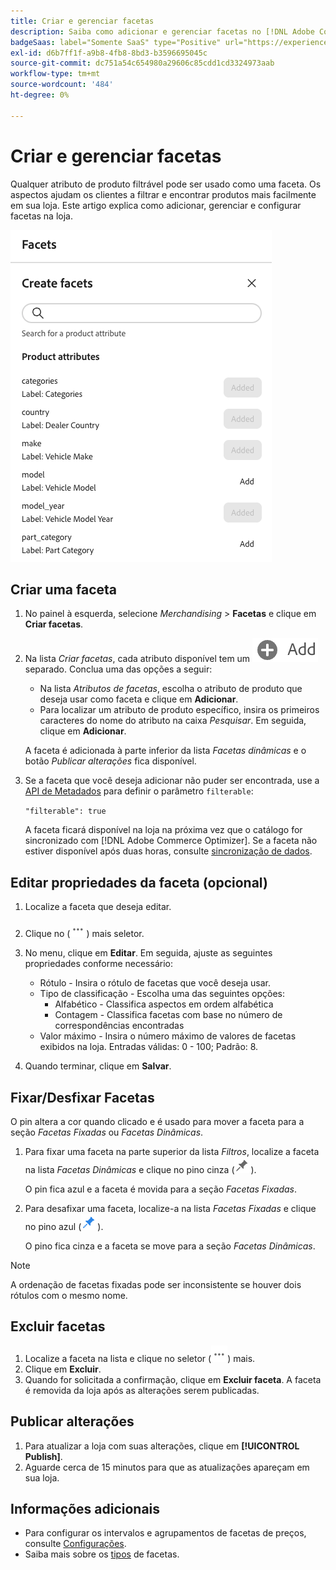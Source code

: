 ```yaml
---
title: Criar e gerenciar facetas
description: Saiba como adicionar e gerenciar facetas no [!DNL Adobe Commerce Optimizer].
badgeSaas: label="Somente SaaS" type="Positive" url="https://experienceleague.adobe.com/pt-br/docs/commerce/user-guides/product-solutions" tooltip="Aplicável somente a projetos do Adobe Commerce as a Cloud Service e do Adobe Commerce Optimizer (infraestrutura SaaS gerenciada pela Adobe)."
exl-id: d6b7ff1f-a9b8-4fb8-8bd3-b3596695045c
source-git-commit: dc751a54c654980a29606c85cdd1cd3324973aab
workflow-type: tm+mt
source-wordcount: '484'
ht-degree: 0%

---
```


# Criar e gerenciar facetas

Qualquer atributo de produto filtrável pode ser usado como uma faceta. Os aspectos ajudam os clientes a filtrar e encontrar produtos mais facilmente em sua loja. Este artigo explica como adicionar, gerenciar e configurar facetas na loja.

![Criar uma faceta](../../assets/create-facet.png)

## Criar uma faceta

1. No painel à esquerda, selecione _Merchandising_ > **Facetas** e clique em **Criar facetas**.
1. Na lista *Criar facetas*, cada atributo disponível tem um ![Botão Adicionar](../../assets/btn-add.png) separado. Conclua uma das opções a seguir:

   - Na lista *Atributos de facetas*, escolha o atributo de produto que deseja usar como faceta e clique em **Adicionar**.
   - Para localizar um atributo de produto específico, insira os primeiros caracteres do nome do atributo na caixa *Pesquisar*. Em seguida, clique em **Adicionar**.

   A faceta é adicionada à parte inferior da lista *Facetas dinâmicas* e o botão *Publicar alterações* fica disponível.

1. Se a faceta que você deseja adicionar não puder ser encontrada, use a [API de Metadados](https://developer.adobe.com/commerce/services/reference/rest/#tag/Metadata) para definir o parâmetro `filterable`:

   `"filterable": true`

   A faceta ficará disponível na loja na próxima vez que o catálogo for sincronizado com [!DNL Adobe Commerce Optimizer]. Se a faceta não estiver disponível após duas horas, consulte [sincronização de dados](../../setup/data-sync.md).

## Editar propriedades da faceta (opcional)

1. Localize a faceta que deseja editar.
1. Clique no (![Mais seletor](../../assets/btn-more.png)) mais seletor.
1. No menu, clique em **Editar**. Em seguida, ajuste as seguintes propriedades conforme necessário:

   - Rótulo - Insira o rótulo de facetas que você deseja usar.
   - Tipo de classificação - Escolha uma das seguintes opções:
      - Alfabético - Classifica aspectos em ordem alfabética
      - Contagem - Classifica facetas com base no número de correspondências encontradas
   - Valor máximo - Insira o número máximo de valores de facetas exibidos na loja. Entradas válidas: 0 - 100; Padrão: 8.

1. Quando terminar, clique em **Salvar**.

## Fixar/Desfixar Facetas

O pin altera a cor quando clicado e é usado para mover a faceta para a seção *Facetas Fixadas* ou *Facetas Dinâmicas*.

1. Para fixar uma faceta na parte superior da lista *Filtros*, localize a faceta na lista *Facetas Dinâmicas* e clique no pino cinza (![Seletor de pinos](../../assets/btn-pin-gray.png)).

   O pin fica azul e a faceta é movida para a seção *Facetas Fixadas*.

1. Para desafixar uma faceta, localize-a na lista *Facetas Fixadas* e clique no pino azul (![Seletor de pinos](../../assets/btn-pin-blue.png)).

   O pino fica cinza e a faceta se move para a seção *Facetas Dinâmicas*.

>[!NOTE]
>
>A ordenação de facetas fixadas pode ser inconsistente se houver dois rótulos com o mesmo nome.

## Excluir facetas

1. Localize a faceta na lista e clique no seletor (![Mais seletor](../../assets/btn-more.png)) mais.
1. Clique em **Excluir**.
1. Quando for solicitada a confirmação, clique em **Excluir faceta**.
A faceta é removida da loja após as alterações serem publicadas.

## Publicar alterações

1. Para atualizar a loja com suas alterações, clique em **[!UICONTROL Publish]**.
1. Aguarde cerca de 15 minutos para que as atualizações apareçam em sua loja.

## Informações adicionais

- Para configurar os intervalos e agrupamentos de facetas de preços, consulte [Configurações](../../settings.md).
- Saiba mais sobre os [tipos](type.md) de facetas.
